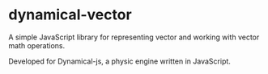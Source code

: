 # dynamical-vector
A simple JavaScript library for representing vector and working with vector math operations.  

Developed for Dynamical-js, a physic engine written in JavaScript.
